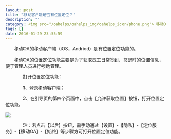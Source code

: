 ```yaml
---
layout: post
title: "移动客户端是否有位置定位？"
description: ""
category: <img src="/oahelps/oahelps_img/oahelps_icon/phone.png"> 移动OA移动客户端
tags: []
date: 2016-01-29 23:55:59
---
```

&#160; &#160; &#160; &#160;移动OA的移动客户端（iOS，Andriod）是有位置定位功能的。

&#160; &#160; &#160; &#160;移动OA的位置定位功能主要是为了获取员工日常签到、签退时的位置信息，便于管理人员进行考勤管理。

&#160; &#160; &#160; &#160;&#160; &#160; &#160; &#160;打开位置定位功能：

&#160; &#160; &#160; &#160;&#160; &#160; &#160; &#160;1、登录移动客户端；

&#160; &#160; &#160; &#160;&#160; &#160; &#160; &#160;2、在引导页的第四个页面中，点击【允许获取位置】按钮，打开位置定位功能。

![](../../../../../../../../oahelps_img/oa_7.png)

&#160; &#160; &#160; &#160;&#160; &#160; &#160; &#160;注：若点击【以后】按钮，需手动通过【设置】-【隐私】-【定位服务】-【移动OA】-【始终】等步骤方可打开位置定位功能。